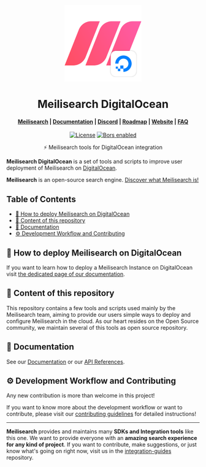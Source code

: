 <p align="center">
  <img src="https://raw.githubusercontent.com/meilisearch/integration-guides/main/assets/logos/meilisearch_do.svg" alt="Meilisearch-DigitalOcean" width="200" height="200" />
</p>

<h1 align="center">Meilisearch DigitalOcean</h1>

<h4 align="center">
  <a href="https://github.com/meilisearch/meilisearch">Meilisearch</a> |
  <a href="https://docs.meilisearch.com">Documentation</a> |
  <a href="https://discord.meilisearch.com">Discord</a> |
  <a href="https://roadmap.meilisearch.com/tabs/1-under-consideration">Roadmap</a> |
  <a href="https://www.meilisearch.com">Website</a> |
  <a href="https://docs.meilisearch.com/faq">FAQ</a>
</h4>

<p align="center">
  <a href="https://github.com/meilisearch/meilisearch-digitalocean/blob/main/LICENSE"><img src="https://img.shields.io/badge/license-MIT-informational" alt="License"></a>
  <a href="https://app.bors.tech/repositories/34948"><img src="https://bors.tech/images/badge_small.svg" alt="Bors enabled"></a>
</p>

<p align="center">⚡ Meilisearch tools for DigitalOcean integration</p>

**Meilisearch DigitalOcean** is a set of tools and scripts to improve user deployment of Meilisearch on [DigitalOcean](https://www.digitalocean.com/).

**Meilisearch** is an open-source search engine. [Discover what Meilisearch is!](https://github.com/meilisearch/meilisearch)


## Table of Contents <!-- omit in toc -->

- [🚀 How to deploy Meilisearch on DigitalOcean](#-how-to-deploy-meilisearch-on-digitalocean)
- [🎁 Content of this repository](#-content-of-this-repository)
- [📖 Documentation](#-documentation)
- [⚙️ Development Workflow and Contributing](#️-development-workflow-and-contributing)

## 🚀 How to deploy Meilisearch on DigitalOcean

If you want to learn how to deploy a Meilisearch Instance on DigitalOcean visit [the dedicated page of our documentation](https://docs.meilisearch.com/create/how_to/digitalocean_droplet.html#deploy-a-meilisearch-instance-on-digitalocean).

## 🎁 Content of this repository

This repository contains a few tools and scripts used mainly by the Meilisearch team, aiming to provide our users simple ways to deploy and configure Meilisearch in the cloud. As our heart resides on the Open Source community, we maintain several of this tools as open source repository.

## 📖 Documentation

See our [Documentation](https://docs.meilisearch.com/learn/tutorials/getting_started.html) or our [API References](https://docs.meilisearch.com/reference/api/).


## ⚙️ Development Workflow and Contributing

Any new contribution is more than welcome in this project!

If you want to know more about the development workflow or want to contribute, please visit our [contributing guidelines](/CONTRIBUTING.md) for detailed instructions!

<hr>

**Meilisearch** provides and maintains many **SDKs and Integration tools** like this one. We want to provide everyone with an **amazing search experience for any kind of project**. If you want to contribute, make suggestions, or just know what's going on right now, visit us in the [integration-guides](https://github.com/meilisearch/integration-guides) repository.
